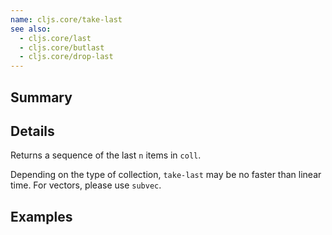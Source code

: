 ```yaml
---
name: cljs.core/take-last
see also:
  - cljs.core/last
  - cljs.core/butlast
  - cljs.core/drop-last
---
```


## Summary

## Details

Returns a sequence of the last `n` items in `coll`.

Depending on the type of collection, `take-last` may be no faster than linear
time. For vectors, please use `subvec`.

## Examples
